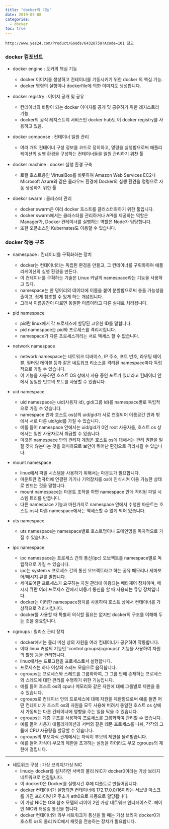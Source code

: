 ```yaml
---
title: "docker의 기능"
date: 2019-05-08 
categories:
  - docker
toc: true
---
```


`http://www.yes24.com/Product/Goods/64320759?Acode=101 참고`

### docker 컴포넌트


* docker engine : 도커의 핵심 기능
	* docker 이미지를 생성하고 컨테이너를 기동시키기 위한 docker 의 핵심 기능.
	* docker 명령의 실행이나 dockerfile에 의한 이미지도 생성합니다.

* docker registry : 이미지 공개 및 공유
	* 컨테이너의 바탕이 되는 docker 이미지를 공개 및 공유하기 위한 레지스트리 기능
	* docker의 공식 레지스트리 서비스인 docker hub도 이 docker registry를 사용하고 있음.

* docker componse : 컨테이너 일원 관리
	* 여러 개의 컨테이너 구성 정보를 코드로 정의하고, 명령을 실행함으로써 애플리케이션의 실행 환경을 구성하는 컨테이너들을 일원 관리하기 위찬 툴

* docker machine : docker 실행 환경 구축
	* 로컬 호스트용인 VirtualBox를 비롯하여 Amazon Web Services EC2나 Microsoft Azure와 같은 클라우드 환경에 Docker의 실행 환견을 명령으로 자동 생성하기 위한 툴

* doekcr swarm : 클러스터 관리
	* docker swarm은 여러 docker 호스트를 클러스터화하기 위한 툴입니다.
	* docker swarm에서는 클러스터를 관리하거나 API를 제공하는 역할은 Manager가, Docker 컨테이너를 실행하는 역할은 Node가 담당합니다.
	* 또한 오픈소스인 Kubernates도 이용할 수 있습니다.


### docker 작동 구조

* namespace : 컨테이너를 구획화하는 장치
	* docker는 컨테이너라는 독립된 환경을 만들고, 그 컨테이너를 구획화하여 애플리케이션의 실행 환경을 만든다.
	* 이 컨테이너를 구획하는 기술은 Linux 커널의 namespace라는 기능을 사용하고 있다.
	* namespace는 한 덩어리의 데이터에 이름을 붙여 분할함으로써 충돌 가능성을 출이고, 쉽게 참조할 수 있게 하는 개념입니다.
	* 그래서 이름공간이 다르면 동일한 이름이라고 다른 실체로 처리됩니다.

* pid namespace
	* pid란 linux에서 각 프로세스에 할당된 고유한 ID를 말합니다.
	* pid namespace는 pid와 프로세스를 격리시킵니다.
	* namespace가 다른 프로세스끼리는 서로 액세스 할 수 없습니다.

* network namespace
	* network namespace는 네트워크 디바이스, IP 주소, 포트 번호, 라우팅 테이블, 필터링 테이블 등과 같은 네트워크 리소스를 격리된 namespace마다 독립적으로 가질 수 있습니다.
	* 이 기능을 사용하면 호스트 OS 상에서 사용 중인 포트가 있더라고 컨테이너 안에서 동일한 번호의 포트를 사용할 수 있습니다.

* uid namespace
	* uid namespace는 uid(사용자 id), gid(그룹 id)를 namespace별로 독립적으로 가질 수 있습니다.
	* namespace 안과 호스트 os상의 uid/gid가 서로 연결되어 이름공간 안과 밖에서 서로 다른 uid/gid를 가질 수 있습니다.
	* 예를 들어 namespace 안에서는 uid/gid가 0인 root 사용자를, 호스트 os 상에서는 일반 사용자로서 취급할 수 있습니다.
	* 이것은 namespace 안의 관리자 계정은 호스트 os에 대해서는 관리 권한을 일절 갖지 않는다는 것을 의미하므로 보안이 뛰어난 환경으로 격리시킬 수 있습니다.

* mount namespace
	* linux에서 파일 시스템을 사용하기 위해서는 마운트가 필요합니다.
	* 마운트란 컴퓨터에 연결된 기기나 기억장치를 os에 인식시켜 이용 가능한 상태로 만드는 것을 말합니다.
	* mount namespace는 마운트 조작을 하면 namespace 안에 격리된 파일 시스템 트리를 만듭니다.
	* 다른 namespace 기능과 마찬가지로 namespace 안에서 수행한 마운트는 호스트 os나 다른 namespace에서는 액세스할 수 없게 되어 있습니다.

* uts namespace
	* uts namespace는 namespace별로 호스트명이나 도메인명을 독자적으로 가질 수 있습니다.

* ipc namespace
	* ipc namespace는 프로세스 간의 통신(ipc) 오브젝트를 namespace별로 독립적으로 가질 수 있습니다.
	* ipc는 system v 프로세스 간의 통신 오브젝트라고 하는 공유 메모리나 세마포어/메시지 큐를 말합니다.
	* 세마포어란 프로세스가 요구하는 자원 관리에 이용되는 베타제어 장치이며, 메시지 큐란 여러 프로세스 간에서 비동기 통신을 할 때 사용되는 큐잉 장치입니다.
	* docker는 이러한 namespace장치를 사용하여 호스트 상에서 컨테이너를 가상적으로 격리시킵니다.
	* docker를 사용할 때 특별히 의식할 필요는 없지만 docker의 구조를 이해해 두는 것을 중요합니다.


* cgroups : 릴리스 관리 장치
	* docker에서는 물리 머신 상의 자원을 여러 컨테이너가 공유하여 작동합니다.
	* 이때 linux 커널의 기능인 'control groups(cgroups)' 기능을 사용하여 자원의 할당 등을 관리합니다.
	* linux에서는 프로그램을 프로세스로서 실행합니다.
	* 프로세스는 하나 이상의 스레드 모음으로 움직힙니다.
	* cgroups는 프로세스와 스레드를 그룹화하여, 그 그룹 안에 존재하는 프로세스와 스레드에 대한 관리를 수행하기 위한 기능입니다.
	* 예를 들어 호스트 os의 cpu나 메모리와 같은 자원에 대해 그룹별로 제한을 둘 수 있습니다.
	* cgroups로 컨테이너 안의 프로세스에 대해 자원을 제한함으로써 예를 들면 어떤 컨테이너가 호스트 os의 자원을 모두 사용해 버려서 동일한 호스트 os 상에서 가동되는 다른 컨테이너에 영향을 주는 일을 막을 수 있습니다.
	* cgroups는 계층 구조를 사용하여 프로세스를 그룹화하여 관리할 수 있습니다.
	* 예를 들어 사용자 애플레케이션과 서버와 같은 데몬 프로세스를 나눠, 각각의 그룹에 CPU 사용량을 할당할 수 있습니다.
	* cgroups의 부모자식 관계에서는 자식이 부모의 제한을 물려받습니다.
	* 예를 들어 자식이 부모의 제한을 초과하는 설정을 하더라도 부모 cgroups의 제한에 걸립니다.


---


* 네트위크 구성 : 가상 브리지/가상 NIC
	* linux는 docker를 설치하면 서버의 물리 NIC가 docker0이라는 가상 브리지 네트워크로 연결됩니다.
	* 이 docker0은 Docker를 실행시긴 후에 디폴트로 만들어집니다. 
	* docker 컨테이너가 실행되면 컨테이너에 172.17.0.0/16이라는 서브넷 마스크를 가진 프라이빗 IP 주소가 eth0으로 자동으로 할당됩니다.
	* 이 가상 NIC는 OSI 참조 모델의 리이어 2인 가상 네트워크 인터페이스로. 페어인 NIC와 터널링 통신을 합니다.
	* docker 컨테이너와 외부 네트워크가 통신을 할 때는 가상 브리지 docker0과 호스트 os의 물리 NIC에서 패킷을 전송하는 장치가 필요합니다.







